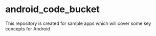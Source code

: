 # android_code_bucket
This repository is created for sample apps which will cover some key concepts for Android
